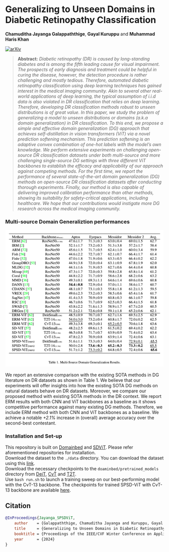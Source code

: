 # Generalizing to Unseen Domains in Diabetic Retinopathy Classification
**Chamuditha Jayanga Galappaththige**, **Gayal Kuruppu** and **Muhammad Haris Khan**

[![arXiv](https://img.shields.io/badge/arXiv-Paper-FFF933)]() 

> **Abstract:** *Diabetic retinopathy (DR) is caused by long-standing diabetes and is among the fifth leading cause for visual impairment. The prospects of early diagnosis and treatment could be helpful in curing the disease, however, the detection procedure is rather challenging and mostly tedious. Therefore, automated diabetic retinopathy classification using deep learning techniques has gained interest in the medical imaging community. Akin to several other real-world applications of deep learning, the typical assumption of i.i.d data is also violated in DR classification that relies on deep learning. Therefore, developing DR classification methods robust to unseen distributions is of great value. In this paper, we study the problem of generalizing a model to unseen distributions or domains (a.k.a domain generalization) in DR classification. To this end, we propose a simple and effective domain generalization (DG) approach that achieves self-distillation in vision transformers (ViT) via a novel prediction softening mechanism. This prediction softening is an adaptive convex combination of one-hot labels with the model’s own knowledge. We perform extensive experiments on challenging open-source DR classification datasets under both multi-source and more challenging single-source DG settings with three different ViT backbones to establish the efficacy and applicability of our approach against competing methods. For the first time, we report the performance of several state-of-the-art domain generalization (DG) methods on open-source DR classification datasets after conducting thorough experiments. Finally, our method is also capable of delivering improved calibration performance than other methods, showing its suitability for safety-critical applications, including healthcare. We hope that our contributions would instigate more DG research across the medical imaging community.*

### Multi-source Domain Generaliztion performances
<p align="center">
     <img src="https://github.com/Chumsy0725/SPSD-ViT/blob/main/Resources/results.png" > 
</p>

We report an extensive comparison with the existing SOTA methods in DG literature on DR datasets as shown in Table 1. We believe that our experiments will offer insights into how the existing SOTA DG methods on natural datasets behave on DR datasets. Moreover, we compare our proposed method with existing SOTA methods in the DR context. We report ERM results with both CNN and ViT backbones as a baseline as it shows competitive performance against many existing DG methods. Therefore, we include ERM method with both CNN and ViT backbones as a baseline. We achieve a notable *+2.1%* increase in (overall) average accuracy over the second-best contestant. 

### Installation and Set-up

This repository is built on [Domainbed](https://github.com/facebookresearch/DomainBed/tree/main) and [SDViT](https://github.com/maryam089/SDViT/tree/main). Please refer aforementioned repositories for installation. <br /> 
Download the dataset to the `./data` directory. You can download the dataset using this [link](https://drive.google.com/file/d/1PX03XTn7mRDE9KNvBfvCiSxlemXaz1-b/view?usp=sharing).<br /> 
Download the necessary checkpoints to the `doaminbed/pretrained_models` directory from [DeiT](https://github.com/facebookresearch/deit), [CvT](https://github.com/microsoft/CvT) and [T2T](https://github.com/yitu-opensource/T2T-ViT). <br /> 
Use `bash run.sh` to launch a training sweep on our best-performing model with the CvT-13 backbone. The checkpoints for trained SPSD-ViT with CvT-13 backbone are available [here](https://drive.google.com/file/d/1pFQavXUFkeKQB8ew-y3KZXjY_Z6oX7g5/view?usp=sharing).

## Citation

```bibtex
@InProceedings{Jayanga_SPSDViT,
    author    = {Galappaththige, Chamuditha Jayanga and Kuruppu, Gayal and Khan, Muhammad Haris},
    title     = {Generalizing to Unseen Domains in Diabetic Retinopathy Classification},
    booktitle = {Proceedings of the IEEE/CVF Winter Conference on Applications of Computer Vision (WACV)},
    year      = {2024}
}
```
